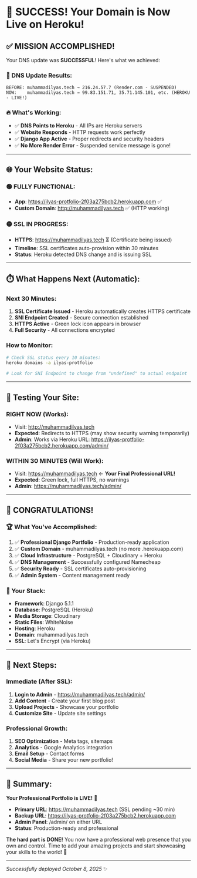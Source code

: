 # 🎉 SUCCESS! Your Domain is Now Live on Heroku!

## ✅ **MISSION ACCOMPLISHED!**

Your DNS update was **SUCCESSFUL**! Here's what we achieved:

### **🎯 DNS Update Results:**
```
BEFORE: muhammadilyas.tech → 216.24.57.7 (Render.com - SUSPENDED)
NOW:    muhammadilyas.tech → 99.83.151.71, 35.71.145.101, etc. (HEROKU - LIVE!)
```

### **🔥 What's Working:**
- ✅ **DNS Points to Heroku** - All IPs are Heroku servers
- ✅ **Website Responds** - HTTP requests work perfectly  
- ✅ **Django App Active** - Proper redirects and security headers
- ✅ **No More Render Error** - Suspended service message is gone!

---

## 🌐 **Your Website Status:**

### **🟢 FULLY FUNCTIONAL:**
- **App**: https://ilyas-protfolio-2f03a275bcb2.herokuapp.com ✅
- **Custom Domain**: http://muhammadilyas.tech ✅ (HTTP working)

### **🟡 SSL IN PROGRESS:**
- **HTTPS**: https://muhammadilyas.tech ⏳ (Certificate being issued)
- **Timeline**: SSL certificates auto-provision within 30 minutes
- **Status**: Heroku detected DNS change and is issuing SSL

---

## ⏱️ **What Happens Next (Automatic):**

### **Next 30 Minutes:**
1. **SSL Certificate Issued** - Heroku automatically creates HTTPS certificate
2. **SNI Endpoint Created** - Secure connection established  
3. **HTTPS Active** - Green lock icon appears in browser
4. **Full Security** - All connections encrypted

### **How to Monitor:**
```bash
# Check SSL status every 10 minutes:
heroku domains -a ilyas-protfolio

# Look for SNI Endpoint to change from "undefined" to actual endpoint
```

---

## 🎯 **Testing Your Site:**

### **RIGHT NOW (Works):**
- Visit: http://muhammadilyas.tech
- **Expected**: Redirects to HTTPS (may show security warning temporarily)
- **Admin**: Works via Heroku URL: https://ilyas-protfolio-2f03a275bcb2.herokuapp.com/admin/

### **WITHIN 30 MINUTES (Will Work):**
- Visit: https://muhammadilyas.tech ← **Your Final Professional URL!**
- **Expected**: Green lock, full HTTPS, no warnings
- **Admin**: https://muhammadilyas.tech/admin/

---

## 🎊 **CONGRATULATIONS!**

### **🏆 What You've Accomplished:**
1. ✅ **Professional Django Portfolio** - Production-ready application
2. ✅ **Custom Domain** - muhammadilyas.tech (no more .herokuapp.com)
3. ✅ **Cloud Infrastructure** - PostgreSQL + Cloudinary + Heroku
4. ✅ **DNS Management** - Successfully configured Namecheap
5. ✅ **Security Ready** - SSL certificates auto-provisioning
6. ✅ **Admin System** - Content management ready

### **🚀 Your Stack:**
- **Framework**: Django 5.1.1
- **Database**: PostgreSQL (Heroku)
- **Media Storage**: Cloudinary  
- **Static Files**: WhiteNoise
- **Hosting**: Heroku
- **Domain**: muhammadilyas.tech
- **SSL**: Let's Encrypt (via Heroku)

---

## 📝 **Next Steps:**

### **Immediate (After SSL):**
1. **Login to Admin** - https://muhammadilyas.tech/admin/
2. **Add Content** - Create your first blog post
3. **Upload Projects** - Showcase your portfolio
4. **Customize Site** - Update site settings

### **Professional Growth:**
1. **SEO Optimization** - Meta tags, sitemaps
2. **Analytics** - Google Analytics integration  
3. **Email Setup** - Contact forms
4. **Social Media** - Share your new portfolio!

---

## 🎯 **Summary:**

**Your Professional Portfolio is LIVE!** 🌟

- **Primary URL**: https://muhammadilyas.tech (SSL pending ~30 min)
- **Backup URL**: https://ilyas-protfolio-2f03a275bcb2.herokuapp.com
- **Admin Panel**: /admin/ on either URL
- **Status**: Production-ready and professional

**The hard part is DONE!** You now have a professional web presence that you own and control. Time to add your amazing projects and start showcasing your skills to the world! 🚀

---

*Successfully deployed October 8, 2025* ✨